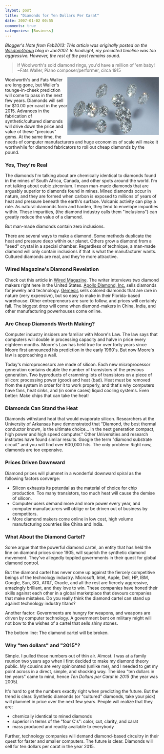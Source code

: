 ```yaml
---
layout: post
title: "Diamonds for Ten Dollars Per Carat"
date: 2007-01-02 00:55
comments: true
categories: [Business]
---
```

_Blogger's Note from Feb2013: This article was originally posted on the [WisdomGroup](http://wisdomgroup.com) blog in Jan2007. In hindsight, my precicted timeline was too aggressive. However, the rest of the post remains sound._

>If Woolworth's sold diamond rings, you'd have a million of 'em baby!<br/> ~Fats Waller, Piano composer/performer, circa 1915

<img src="/images/diamond.jpg" width="300" height="190" align="right" alt="Diamonds for Ten Dollars Per Carat" title="Diamonds for Ten Dollars Per Carat">
Woolworth's and Fats Waller are long gone, but Waller's tounge-in-cheek prediction will come to pass in the next few years. Diamonds will sell for $10.00 per carat in the year 2015. Advances in the fabrication of synthetic/cultured diamonds will drive down the price and value of these "precious" gems. At the same time, the needs of computer manufacturers and huge economies of scale will make it worthwhile for diamond fabricators to roll out cheap diamonds by the pound. 

<!-- more -->

### Yes, They're Real

The diamonds I'm talking about are chemically identical to diamonds found in the mines of South Africa, Canada, and other spots around the world. I'm not talking about cubic zirconium. I mean man-made diamonds that are arguably superior to diamonds found in mines. Mined diamonds occur in nature, and they are formed when carbon is exposed to millions of years of heat and pressure beneath the earth's surface. Volcanic activity can play a role. As natural diamonds form and harden, they tend to envelope impurities within. These impurities, (the diamond industry calls them "inclusions") can greatly reduce the value of a diamond.

But man-made diamonds contain zero inclusions.

There are several ways to make a diamond. Some methods duplicate the heat and pressure deep within our planet. Others grow a diamond from a "seed" crystal in a special chamber. Regardless of technique, a man-made diamond will only contain inclusions if that is what the manufacturer wants. Cultured diamonds are real, and they're more attractive. 

### Wired Magazine's Diamond Revelation
Check out this article in [Wired Magazine](http://www.wired.com/wired/archive/11.09/diamond.html). The writer interviews two diamond makers right here in the United States. [Apollo Diamond, Inc.](http://en.wikipedia.org/wiki/Apollo_Diamond) sells diamonds for jewelry and technology. [Gemesis](http://www.gemesis.com) sells colored diamonds that are rare in nature (very expensive), but so easy to make in their Florida-based warehouse. Other entrepreneurs are sure to follow, and prices will certainly fall. The biggest drop will come when diamond-makers in China, India, and other manufacturing powerhouses come online.
 
### Are Cheap Diamonds Worth Making?
Computer industry insiders are familiar with Moore's Law. The law says that computers will double in processing capacity and halve in price every eighteen months. Moore's Law has held true for over forty years since Moore first announced his prediction in the early 1960's. But now Moore's law is approaching a wall.

Today's microprocessors are made of silicon. Each new microprocessor generation contains double the number of transistors of the previous generation. Two byproducts of cramming lots of transistors on a piece of silicon: processing power (good) and heat (bad). Heat must be removed from the system in order for it to work properly, and that's why computers have fans, heat sinks, and (in some cases) liquid cooling systems. Even better: Make chips that can take the heat!

### Diamonds Can Stand the Heat
Diamonds withstand heat that would evaporate silicon. Researchers at the [University of Arkansas](http://ieeexplore.ieee.org/xpl/freeabs_all.jsp?arnumber=512107) have demonstrated that "Diamond, the best thermal conductor known, is the ultimate choice... in the next generation compact, high power and high speed computer." Other Universities and research institutes have found similar results. Google the term "diamond substrate circuit" and you will find over 600,000 hits. The only problem: Right now, diamonds are too expensive.

### Prices Driven Downward
Diamond prices will plummet in a wonderful downward spiral as the following factors converge:

<ul>
<li>Silicon exhausts its potential as the material of choice for chip production. Too many transistors, too much heat will cause the demise of silicon.</li>
<li>Computer users demand more and more power every year, and computer manufacturers will oblige or be driven out of business by competitors.</li>
<li>More diamond makers come online in low cost, high volume manufacturing countries like China and India.</li>
</ul>

### What About the Diamond Cartel?
Some argue that the powerful diamond cartel, an entity that has held the line on diamond prices since 1905, will squelch the synthetic diamond movement. They've allegedly toppled governments in their quest for global diamond control.

But the diamond cartel has never come up against the fiercely competitive beings of the technology industry. Microsoft, Intel, Apple, Dell, HP, IBM, Google, Sun, SGI, AT&T, Oracle, and all the rest are fiercely aggressive, amazingly brilliant, and they love to win. These companies have honed their skills against each other in a global marketplace that devours companies that make mistakes. Do you really think the diamond cartel can stand up against technology industry titans? 

Another factor: Governments are hungry for weapons, and weapons are driven by computer technology. A government bent on military might will not bow to the wishes of a cartel that sells shiny stones.

The bottom line: The diamond cartel will be broken.

### Why "ten dollars" and "2015"?
Simple. I pulled those numbers out of thin air. Almost. I was at a family reunion two years ago when I first decided to make my diamond theory public. My cousins are very opinionated (unlike me), and I needed to get my point across in a direct, simple, and shocking way. The idea "ten dollars in ten years" came to mind, hence _Ten Dollars per Carat in 2015_ (the year was 2005).

It's hard to get the numbers exactly right when predicting the future. But the trend is clear. Synthetic diamonds (or "cultured" diamonds, take your pick) will plummet in price over the next few years. People will realize that they are:

<ul>
<li>chemically identical to mined diamonds</li>
<li>superior in terms of the "four C's": color, cut, clarity, and carat</li>
<li>mass produced and readily available to everybody</li>
</ul>

Further, technology companies will demand diamond-based circuitry in their quest for faster and smaller computers. The future is clear. Diamonds will sell for ten dollars per carat in the year 2015.
